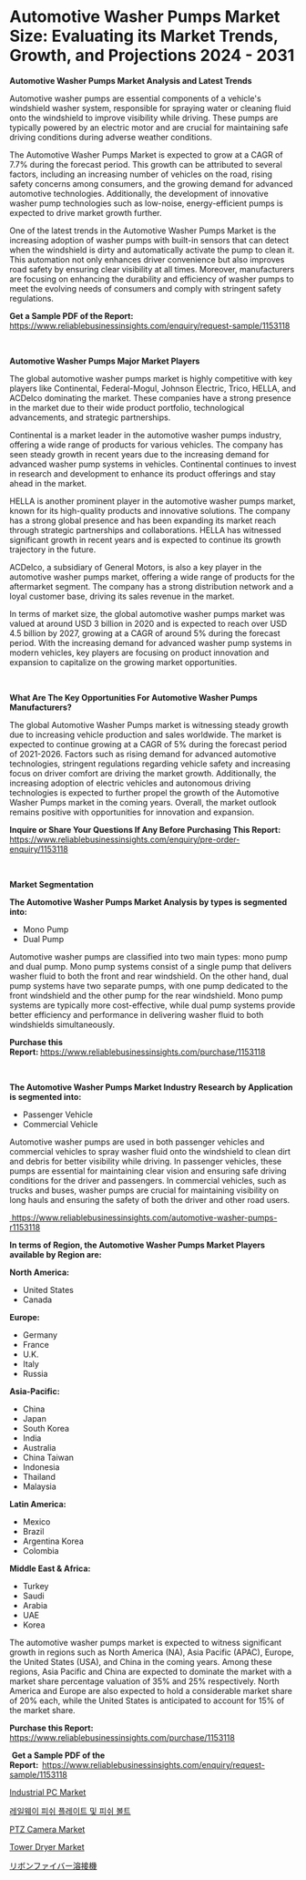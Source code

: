 <p><h1>Automotive Washer Pumps Market Size: Evaluating its Market Trends, Growth, and Projections 2024 - 2031</h1></p><p><strong>Automotive Washer Pumps Market Analysis and Latest Trends</strong></p>
<p><p>Automotive washer pumps are essential components of a vehicle's windshield washer system, responsible for spraying water or cleaning fluid onto the windshield to improve visibility while driving. These pumps are typically powered by an electric motor and are crucial for maintaining safe driving conditions during adverse weather conditions.</p><p>The Automotive Washer Pumps Market is expected to grow at a CAGR of 7.7% during the forecast period. This growth can be attributed to several factors, including an increasing number of vehicles on the road, rising safety concerns among consumers, and the growing demand for advanced automotive technologies. Additionally, the development of innovative washer pump technologies such as low-noise, energy-efficient pumps is expected to drive market growth further.</p><p>One of the latest trends in the Automotive Washer Pumps Market is the increasing adoption of washer pumps with built-in sensors that can detect when the windshield is dirty and automatically activate the pump to clean it. This automation not only enhances driver convenience but also improves road safety by ensuring clear visibility at all times. Moreover, manufacturers are focusing on enhancing the durability and efficiency of washer pumps to meet the evolving needs of consumers and comply with stringent safety regulations.</p></p>
<p><strong>Get a Sample PDF of the Report:&nbsp;</strong> <a href="https://www.reliablebusinessinsights.com/enquiry/request-sample/1153118">https://www.reliablebusinessinsights.com/enquiry/request-sample/1153118</a></p>
<p>&nbsp;</p>
<p><strong>Automotive Washer Pumps Major Market Players</strong></p>
<p><p>The global automotive washer pumps market is highly competitive with key players like Continental, Federal-Mogul, Johnson Electric, Trico, HELLA, and ACDelco dominating the market. These companies have a strong presence in the market due to their wide product portfolio, technological advancements, and strategic partnerships.</p><p>Continental is a market leader in the automotive washer pumps industry, offering a wide range of products for various vehicles. The company has seen steady growth in recent years due to the increasing demand for advanced washer pump systems in vehicles. Continental continues to invest in research and development to enhance its product offerings and stay ahead in the market.</p><p>HELLA is another prominent player in the automotive washer pumps market, known for its high-quality products and innovative solutions. The company has a strong global presence and has been expanding its market reach through strategic partnerships and collaborations. HELLA has witnessed significant growth in recent years and is expected to continue its growth trajectory in the future.</p><p>ACDelco, a subsidiary of General Motors, is also a key player in the automotive washer pumps market, offering a wide range of products for the aftermarket segment. The company has a strong distribution network and a loyal customer base, driving its sales revenue in the market.</p><p>In terms of market size, the global automotive washer pumps market was valued at around USD 3 billion in 2020 and is expected to reach over USD 4.5 billion by 2027, growing at a CAGR of around 5% during the forecast period. With the increasing demand for advanced washer pump systems in modern vehicles, key players are focusing on product innovation and expansion to capitalize on the growing market opportunities.</p></p>
<p>&nbsp;</p>
<p><strong>What Are The Key Opportunities For Automotive Washer Pumps Manufacturers?</strong></p>
<p><p>The global Automotive Washer Pumps market is witnessing steady growth due to increasing vehicle production and sales worldwide. The market is expected to continue growing at a CAGR of 5% during the forecast period of 2021-2026. Factors such as rising demand for advanced automotive technologies, stringent regulations regarding vehicle safety and increasing focus on driver comfort are driving the market growth. Additionally, the increasing adoption of electric vehicles and autonomous driving technologies is expected to further propel the growth of the Automotive Washer Pumps market in the coming years. Overall, the market outlook remains positive with opportunities for innovation and expansion.</p></p>
<p><strong>Inquire or Share Your Questions If Any Before Purchasing This Report:</strong> <a href="https://www.reliablebusinessinsights.com/enquiry/pre-order-enquiry/1153118">https://www.reliablebusinessinsights.com/enquiry/pre-order-enquiry/1153118</a></p>
<p>&nbsp;</p>
<p><strong>Market Segmentation</strong></p>
<p><strong>The Automotive Washer Pumps Market Analysis by types is segmented into:</strong></p>
<p><ul><li>Mono Pump</li><li>Dual Pump</li></ul></p>
<p><p>Automotive washer pumps are classified into two main types: mono pump and dual pump. Mono pump systems consist of a single pump that delivers washer fluid to both the front and rear windshield. On the other hand, dual pump systems have two separate pumps, with one pump dedicated to the front windshield and the other pump for the rear windshield. Mono pump systems are typically more cost-effective, while dual pump systems provide better efficiency and performance in delivering washer fluid to both windshields simultaneously.</p></p>
<p><strong>Purchase this Report:&nbsp;</strong><a href="https://www.reliablebusinessinsights.com/purchase/1153118">https://www.reliablebusinessinsights.com/purchase/1153118</a></p>
<p>&nbsp;</p>
<p><strong>The Automotive Washer Pumps Market Industry Research by Application is segmented into:</strong></p>
<p><ul><li>Passenger Vehicle</li><li>Commercial Vehicle</li></ul></p>
<p><p>Automotive washer pumps are used in both passenger vehicles and commercial vehicles to spray washer fluid onto the windshield to clean dirt and debris for better visibility while driving. In passenger vehicles, these pumps are essential for maintaining clear vision and ensuring safe driving conditions for the driver and passengers. In commercial vehicles, such as trucks and buses, washer pumps are crucial for maintaining visibility on long hauls and ensuring the safety of both the driver and other road users.</p></p>
<p><a href="https://www.reliablebusinessinsights.com/automotive-washer-pumps-r1153118">&nbsp;https://www.reliablebusinessinsights.com/automotive-washer-pumps-r1153118</a></p>
<p><strong>In terms of Region, the Automotive Washer Pumps Market Players available by Region are:</strong></p>
<p>
    <p> <strong> North America: </strong>
        <ul>
            <li>United States</li>
            <li>Canada</li>
        </ul>
        </p> 
    <p> <strong> Europe: </strong>
        <ul>
            <li>Germany</li>
            <li>France</li>
            <li>U.K.</li>
            <li>Italy</li>
            <li>Russia</li>
        </ul>
        </p> 
    <p> <strong> Asia-Pacific: </strong>
        <ul>
            <li>China</li>
            <li>Japan</li>
            <li>South Korea</li>
            <li>India</li>
            <li>Australia</li>
            <li>China Taiwan</li>
            <li>Indonesia</li>
            <li>Thailand</li>
            <li>Malaysia</li>
        </ul>
        </p> 
    <p> <strong> Latin America: </strong>
        <ul>
            <li>Mexico</li>
            <li>Brazil</li>
            <li>Argentina Korea</li>
            <li>Colombia</li>
        </ul>
        </p> 
    <p> <strong> Middle East & Africa: </strong>
        <ul>
            <li>Turkey</li>
            <li>Saudi</li>
            <li>Arabia</li>
            <li>UAE</li>
            <li>Korea</li>
        </ul>
    </p>
    </p>
<p><p>The automotive washer pumps market is expected to witness significant growth in regions such as North America (NA), Asia Pacific (APAC), Europe, the United States (USA), and China in the coming years. Among these regions, Asia Pacific and China are expected to dominate the market with a market share percentage valuation of 35% and 25% respectively. North America and Europe are also expected to hold a considerable market share of 20% each, while the United States is anticipated to account for 15% of the market share.</p></p>
<p><strong>Purchase this Report: </strong><a href="https://www.reliablebusinessinsights.com/purchase/1153118">https://www.reliablebusinessinsights.com/purchase/1153118</a></p>
<p>&nbsp;<strong>Get a Sample PDF of the Report:&nbsp;&nbsp;</strong><a href="https://www.reliablebusinessinsights.com/enquiry/request-sample/1153118">https://www.reliablebusinessinsights.com/enquiry/request-sample/1153118</a></p>
<p><strong></strong></p>
<p><p><a href="https://issuu.com/reportprime-2/docs/industrial-pc-market-size-2030.pptx">Industrial PC Market</a></p><p><a href="https://github.com/rifqimuhammad018/Market-Research-Report-List-1/blob/main/320013381938.md">레일웨이 피쉬 플레이트 및 피쉬 볼트</a></p><p><a href="https://issuu.com/reportprime-2/docs/ptz-camera-market-size-2030.pptx">PTZ Camera Market</a></p><p><a href="https://www.linkedin.com/pulse/tower-dryer-market-furnishes-information-share-trends-growth-zmcec">Tower Dryer Market</a></p><p><a href="https://github.com/adcxff01450218/Market-Research-Report-List-2/blob/main/228129289304.md">リボンファイバー溶接機</a></p></p>